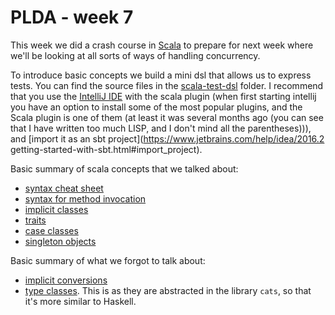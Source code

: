 PLDA - week 7
===============================================================================

This week we did a crash course in [Scala](http://scala-lang.org/) to prepare for next week where we'll be looking at all sorts of ways of handling concurrency.
 
To introduce basic concepts we build a mini dsl that allows us to express tests. You can find the source files in the [scala-test-dsl](./scala-test-dsl) folder.
I recommend that you use the [IntelliJ IDE](https://www.jetbrains.com/idea/#chooseYourEdition) with the scala plugin (when first starting intellij you have an option to install some of the most popular plugins, and the Scala plugin is one of them (at least it was several months ago (you can see that I have written too much LISP, and I don't mind all the parentheses))), and [import it as an sbt project](https://www.jetbrains.com/help/idea/2016.2 getting-started-with-sbt.html#import_project).

Basic summary of scala concepts that we talked about:
 - [syntax cheat sheet ](http://docs.scala-lang.org/cheatsheets/)
 - [syntax for method invocation](http://docs.scala-lang.org/style/method-invocation.html)
 - [implicit classes](http://docs.scala-lang.org/overviews/core/implicit-classes.html)
 - [traits](http://docs.scala-lang.org/tutorials/tour/traits.html)
 - [case classes](http://docs.scala-lang.org/tutorials/tour/case-classes.html)
 - [singleton objects](http://docs.scala-lang.org/tutorials/tour/singleton-objects.html)

 
Basic summary of what we forgot to talk about:
 - [implicit conversions](http://docs.scala-lang.org/tutorials/tour/implicit-conversions)
 - [type classes](http://typelevel.org/cats/typeclasses.html). This is as they are abstracted in the library `cats`, so that it's more similar to Haskell.
